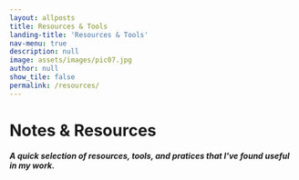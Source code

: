 ```yaml
---
layout: allposts
title: Resources & Tools
landing-title: 'Resources & Tools'
nav-menu: true
description: null
image: assets/images/pic07.jpg
author: null
show_tile: false
permalink: /resources/
---
```

<h1>Notes & Resources</h1>

<h4><i>A quick selection of resources, tools, and pratices that I've found useful in my work.
  </i><h4>